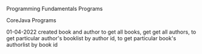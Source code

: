 Programming Fundamentals Programs

CoreJava Programs

01-04-2022
created book and author
to get all books, get get all authors,
to get particular author's booklist by author id,
to get particular book's authorlist by book id

